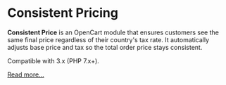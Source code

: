 # Consistent Pricing

**Consistent Price** is an OpenCart module that ensures customers see the same final price regardless of their country's tax rate. It automatically adjusts base price and tax so the total order price stays consistent.

Compatible with 3.x (PHP 7.x+).

[Read more...](./module)

